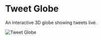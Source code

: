 # Tweet Globe

An interactive 3D globe showing tweets live.

![Tweet Globe](https://raw.github.com/gunn/tweet_globe/master/animation.gif)
